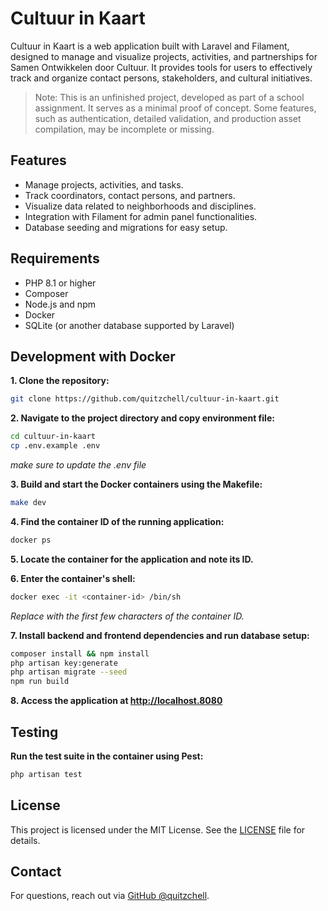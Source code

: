 # Cultuur in Kaart
Cultuur in Kaart is a web application built with Laravel and Filament, designed to manage and visualize projects, activities, and partnerships for Samen Ontwikkelen door Cultuur. It provides tools for users to effectively track and organize contact persons, stakeholders, and cultural initiatives.

> Note: This is an unfinished project, developed as part of a school assignment. It serves as a minimal proof of concept. Some features, such as authentication, detailed validation, and production asset compilation, may be incomplete or missing.

## Features
* Manage projects, activities, and tasks.
* Track coordinators, contact persons, and partners.
* Visualize data related to neighborhoods and disciplines.
* Integration with Filament for admin panel functionalities.
* Database seeding and migrations for easy setup.

## Requirements
* PHP 8.1 or higher
* Composer
* Node.js and npm
* Docker
* SQLite (or another database supported by Laravel)

## Development with Docker
__1. Clone the repository:__
```bash
git clone https://github.com/quitzchell/cultuur-in-kaart.git
```
__2. Navigate to the project directory and copy environment file:__
```bash
cd cultuur-in-kaart
cp .env.example .env
```
_make sure to update the .env file_

__3. Build and start the Docker containers using the Makefile:__
```bash
make dev
```

__4. Find the container ID of the running application:__
```bash
docker ps
```
__5. Locate the container for the application and note its ID.__

__6. Enter the container's shell:__
```bash
docker exec -it <container-id> /bin/sh
```
_Replace <container-id> with the first few characters of the container ID._

__7. Install backend and frontend dependencies and run database setup:__
```bash
composer install && npm install
php artisan key:generate
php artisan migrate --seed
npm run build
```

__8. Access the application at <a>http://localhost.8080</a>__

## Testing
__Run the test suite in the container using Pest:__
```bash
php artisan test
```

## License
This project is licensed under the MIT License. See the [LICENSE](LICENSE) file for details.

## Contact
For questions, reach out via [GitHub @quitzchell](https://github.com/quitzchell).
